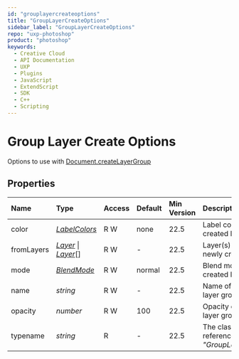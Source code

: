 ```yaml
---
id: "grouplayercreateoptions"
title: "GroupLayerCreateOptions"
sidebar_label: "GroupLayerCreateOptions"
repo: "uxp-photoshop"
product: "photoshop"
keywords:
  - Creative Cloud
  - API Documentation
  - UXP
  - Plugins
  - JavaScript
  - ExtendScript
  - SDK
  - C++
  - Scripting
---
```


# Group Layer Create Options

Options to use with [Document.createLayerGroup](/ps_reference/classes/document/#createlayergroup)

## Properties

| Name | Type | Access | Default | Min Version | Description |
| :------ | :------ | :------ | :------ | :------ | :------ |
| color | [*LabelColors*](/ps_reference/modules/constants/#labelcolors) | R W | none | 22.5 | Label color of the newly created layer group |
| fromLayers | [*Layer*](/ps_reference/classes/layer/) \| [*Layer*](/ps_reference/classes/layer/)[] | R W | - | 22.5 | Layer(s) to populate the newly created group |
| mode | [*BlendMode*](/ps_reference/modules/constants/#blendmode) | R W | normal | 22.5 | Blend mode of the newly created layer group |
| name | *string* | R W | - | 22.5 | Name of the newly created layer group |
| opacity | *number* | R W | 100 | 22.5 | Opacity of the newly created layer group |
| typename | *string* | R | - | 22.5 | The class name of the referenced object: *&quot;GroupLayerCreateOptions&quot;*. |
